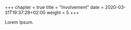 +++
chapter = true
title = "Involvement"
date =  2020-03-31T19:37:28+02:00
weight = 5
+++

Lorem Ipsum.